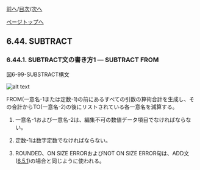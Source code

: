 <!--navi start1-->
[前へ](6-43.md)/[目次](https://momo2584.github.io/opensourcecobol.github.io/markdown/TOC.html)/[次へ](6-44-2.md)
<!--navi end1-->
<!--navi start2-->

[ページトップへ](6-44-1.md)
<!--navi end2-->
## 6.44. SUBTRACT

### 6.44.1. SUBTRACT文の書き方1 ― SUBTRACT FROM

図6-99-SUBSTRACT構文

![alt text](Image/6-99-Subtract.png)

FROM(一意名-1または定数-1)の前にあるすべての引数の算術合計を生成し、その合計からTO(一意名-2)の後にリストされている各一意名を減算する。

1. 一意名-1および一意名-2は、編集不可の数値データ項目でなければならない。

2. 定数-1は数字定数でなければならない。

3. ROUNDED、ON SIZE ERRORおよびNOT ON SIZE ERROR句は、ADD文([6.5.1](6-5-1.md))の場合と同じように使われる。

